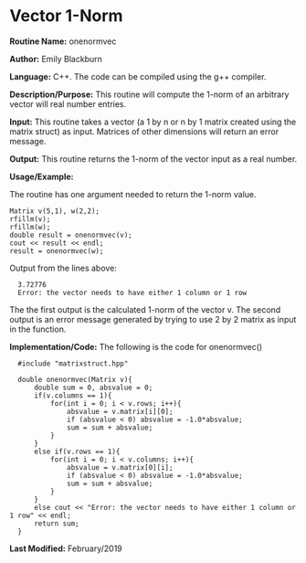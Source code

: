# Vector 1-Norm

**Routine Name:**           onenormvec

**Author:** Emily Blackburn

**Language:** C++. The code can be compiled using the g++ compiler.


**Description/Purpose:** This routine will compute the 1-norm of an arbitrary vector will real number entries. 

**Input:** This routine takes a vector (a 1 by n or n by 1 matrix created using the matrix struct) as input. Matrices of other dimensions will return an error message.

**Output:** This routine returns the 1-norm of the vector input as a real number.

**Usage/Example:**

The routine has one argument needed to return the 1-norm value.

    Matrix v(5,1), w(2,2);
    rfillm(v);
    rfillm(w);
    double result = onenormvec(v);
    cout << result << endl;
    result = onenormvec(w);

Output from the lines above:

      3.72776
      Error: the vector needs to have either 1 column or 1 row

The the first output is the calculated 1-norm of the vector v. The second output is an error message generated by trying to use 2 by 2 matrix as input in the function.

**Implementation/Code:** The following is the code for onenormvec()

      #include "matrixstruct.hpp"

      double onenormvec(Matrix v){
          double sum = 0, absvalue = 0;
          if(v.columns == 1){
              for(int i = 0; i < v.rows; i++){
                  absvalue = v.matrix[i][0];
                  if (absvalue < 0) absvalue = -1.0*absvalue;
                  sum = sum + absvalue;
              }
          }
          else if(v.rows == 1){
              for(int i = 0; i < v.columns; i++){
                  absvalue = v.matrix[0][i];
                  if (absvalue < 0) absvalue = -1.0*absvalue;
                  sum = sum + absvalue;
              }
          }
          else cout << "Error: the vector needs to have either 1 column or 1 row" << endl;
          return sum;
      }



**Last Modified:** February/2019
